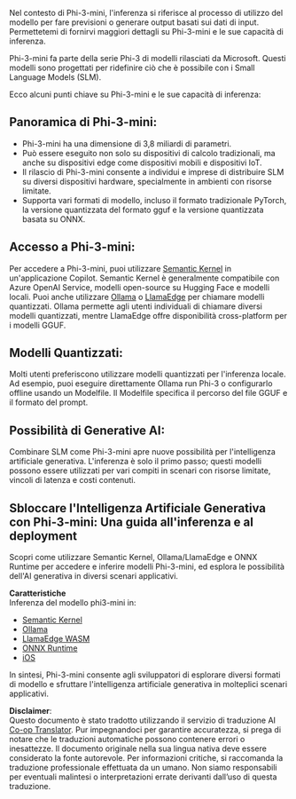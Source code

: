 <!--
CO_OP_TRANSLATOR_METADATA:
{
  "original_hash": "f1ff728038c4f554b660a36b76cbdd6e",
  "translation_date": "2025-05-09T12:24:03+00:00",
  "source_file": "md/01.Introduction/03/overview.md",
  "language_code": "it"
}
-->
Nel contesto di Phi-3-mini, l'inferenza si riferisce al processo di utilizzo del modello per fare previsioni o generare output basati sui dati di input. Permettetemi di fornirvi maggiori dettagli su Phi-3-mini e le sue capacità di inferenza.

Phi-3-mini fa parte della serie Phi-3 di modelli rilasciati da Microsoft. Questi modelli sono progettati per ridefinire ciò che è possibile con i Small Language Models (SLM).

Ecco alcuni punti chiave su Phi-3-mini e le sue capacità di inferenza:

## **Panoramica di Phi-3-mini:**
- Phi-3-mini ha una dimensione di 3,8 miliardi di parametri.
- Può essere eseguito non solo su dispositivi di calcolo tradizionali, ma anche su dispositivi edge come dispositivi mobili e dispositivi IoT.
- Il rilascio di Phi-3-mini consente a individui e imprese di distribuire SLM su diversi dispositivi hardware, specialmente in ambienti con risorse limitate.
- Supporta vari formati di modello, incluso il formato tradizionale PyTorch, la versione quantizzata del formato gguf e la versione quantizzata basata su ONNX.

## **Accesso a Phi-3-mini:**
Per accedere a Phi-3-mini, puoi utilizzare [Semantic Kernel](https://github.com/microsoft/SemanticKernelCookBook?WT.mc_id=aiml-138114-kinfeylo) in un'applicazione Copilot. Semantic Kernel è generalmente compatibile con Azure OpenAI Service, modelli open-source su Hugging Face e modelli locali.
Puoi anche utilizzare [Ollama](https://ollama.com) o [LlamaEdge](https://llamaedge.com) per chiamare modelli quantizzati. Ollama permette agli utenti individuali di chiamare diversi modelli quantizzati, mentre LlamaEdge offre disponibilità cross-platform per i modelli GGUF.

## **Modelli Quantizzati:**
Molti utenti preferiscono utilizzare modelli quantizzati per l'inferenza locale. Ad esempio, puoi eseguire direttamente Ollama run Phi-3 o configurarlo offline usando un Modelfile. Il Modelfile specifica il percorso del file GGUF e il formato del prompt.

## **Possibilità di Generative AI:**
Combinare SLM come Phi-3-mini apre nuove possibilità per l'intelligenza artificiale generativa. L'inferenza è solo il primo passo; questi modelli possono essere utilizzati per vari compiti in scenari con risorse limitate, vincoli di latenza e costi contenuti.

## **Sbloccare l'Intelligenza Artificiale Generativa con Phi-3-mini: Una guida all'inferenza e al deployment**  
Scopri come utilizzare Semantic Kernel, Ollama/LlamaEdge e ONNX Runtime per accedere e inferire modelli Phi-3-mini, ed esplora le possibilità dell'AI generativa in diversi scenari applicativi.

**Caratteristiche**  
Inferenza del modello phi3-mini in:

- [Semantic Kernel](https://github.com/Azure-Samples/Phi-3MiniSamples/tree/main/semantickernel?WT.mc_id=aiml-138114-kinfeylo)
- [Ollama](https://github.com/Azure-Samples/Phi-3MiniSamples/tree/main/ollama?WT.mc_id=aiml-138114-kinfeylo)
- [LlamaEdge WASM](https://github.com/Azure-Samples/Phi-3MiniSamples/tree/main/wasm?WT.mc_id=aiml-138114-kinfeylo)
- [ONNX Runtime](https://github.com/Azure-Samples/Phi-3MiniSamples/tree/main/onnx?WT.mc_id=aiml-138114-kinfeylo)
- [iOS](https://github.com/Azure-Samples/Phi-3MiniSamples/tree/main/ios?WT.mc_id=aiml-138114-kinfeylo)

In sintesi, Phi-3-mini consente agli sviluppatori di esplorare diversi formati di modello e sfruttare l'intelligenza artificiale generativa in molteplici scenari applicativi.

**Disclaimer**:  
Questo documento è stato tradotto utilizzando il servizio di traduzione AI [Co-op Translator](https://github.com/Azure/co-op-translator). Pur impegnandoci per garantire accuratezza, si prega di notare che le traduzioni automatiche possono contenere errori o inesattezze. Il documento originale nella sua lingua nativa deve essere considerato la fonte autorevole. Per informazioni critiche, si raccomanda la traduzione professionale effettuata da un umano. Non siamo responsabili per eventuali malintesi o interpretazioni errate derivanti dall’uso di questa traduzione.